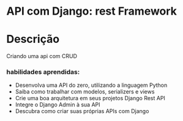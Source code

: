 # API com Django: rest Framework

# Descrição
  Criando uma api com CRUD

### habilidades aprendidas:

* Desenvolva uma API do zero, utilizando a linguagem Python
* Saiba como trabalhar com modelos, serializers e views
* Crie uma boa arquitetura em seus projetos Django Rest API
* Integre o Django Admin à sua API
* Descubra como criar suas próprias APIs com Django


